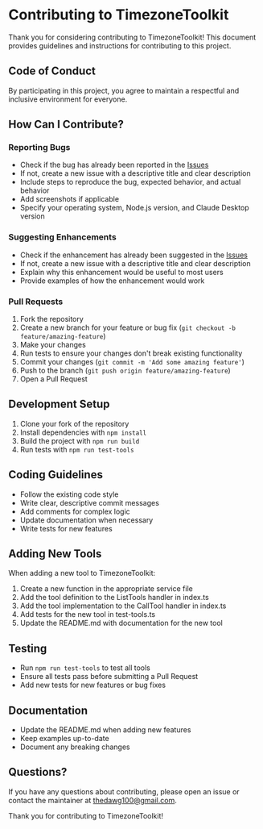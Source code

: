 # Contributing to TimezoneToolkit

Thank you for considering contributing to TimezoneToolkit! This document provides guidelines and instructions for contributing to this project.

## Code of Conduct

By participating in this project, you agree to maintain a respectful and inclusive environment for everyone.

## How Can I Contribute?

### Reporting Bugs

- Check if the bug has already been reported in the [Issues](https://github.com/Cicatriiz/timezone-toolkit/issues)
- If not, create a new issue with a descriptive title and clear description
- Include steps to reproduce the bug, expected behavior, and actual behavior
- Add screenshots if applicable
- Specify your operating system, Node.js version, and Claude Desktop version

### Suggesting Enhancements

- Check if the enhancement has already been suggested in the [Issues](https://github.com/Cicatriiz/timezone-toolkit/issues)
- If not, create a new issue with a descriptive title and clear description
- Explain why this enhancement would be useful to most users
- Provide examples of how the enhancement would work

### Pull Requests

1. Fork the repository
2. Create a new branch for your feature or bug fix (`git checkout -b feature/amazing-feature`)
3. Make your changes
4. Run tests to ensure your changes don't break existing functionality
5. Commit your changes (`git commit -m 'Add some amazing feature'`)
6. Push to the branch (`git push origin feature/amazing-feature`)
7. Open a Pull Request

## Development Setup

1. Clone your fork of the repository
2. Install dependencies with `npm install`
3. Build the project with `npm run build`
4. Run tests with `npm run test-tools`

## Coding Guidelines

- Follow the existing code style
- Write clear, descriptive commit messages
- Add comments for complex logic
- Update documentation when necessary
- Write tests for new features

## Adding New Tools

When adding a new tool to TimezoneToolkit:

1. Create a new function in the appropriate service file
2. Add the tool definition to the ListTools handler in index.ts
3. Add the tool implementation to the CallTool handler in index.ts
4. Add tests for the new tool in test-tools.ts
5. Update the README.md with documentation for the new tool

## Testing

- Run `npm run test-tools` to test all tools
- Ensure all tests pass before submitting a Pull Request
- Add new tests for new features or bug fixes

## Documentation

- Update the README.md when adding new features
- Keep examples up-to-date
- Document any breaking changes

## Questions?

If you have any questions about contributing, please open an issue or contact the maintainer at thedawg100@gmail.com.

Thank you for contributing to TimezoneToolkit!

